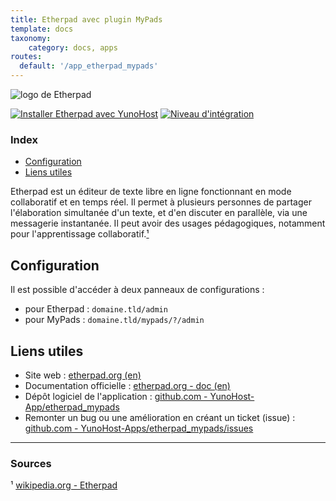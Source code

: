 ```yaml
---
title: Etherpad avec plugin MyPads
template: docs
taxonomy:
    category: docs, apps
routes:
  default: '/app_etherpad_mypads'
---
```


![logo de Etherpad](image://etherpad_mypads_logo.svg?resize=,80)

[![Installer Etherpad avec YunoHost](https://install-app.yunohost.org/install-with-yunohost.png)](https://install-app.yunohost.org/?app=etherpad_mypads) [![Niveau d'intégration](https://dash.yunohost.org/integration/etherpad_mypads.svg)](https://dash.yunohost.org/appci/app/etherpad_mypads)

### Index

- [Configuration](#configuration)
- [Liens utiles](#liens-utiles)

Etherpad est un éditeur de texte libre en ligne fonctionnant en mode collaboratif et en temps réel. Il permet à plusieurs personnes de partager l'élaboration simultanée d'un texte, et d'en discuter en parallèle, via une messagerie instantanée. Il peut avoir des usages pédagogiques, notamment pour l'apprentissage collaboratif.[¹](#sources)

## Configuration

Il est possible d'accéder à deux panneaux de configurations :
  + pour Etherpad : `domaine.tld/admin`
  + pour MyPads : `domaine.tld/mypads/?/admin`

## Liens utiles

+ Site web : [etherpad.org (en)](https://etherpad.org/)
+ Documentation officielle : [etherpad.org - doc (en)](https://etherpad.org/doc/v1.8.13/)
+ Dépôt logiciel de l'application : [github.com - YunoHost-App/etherpad_mypads](https://github.com/YunoHost-Apps/etherpad_mypads_ynh)
+ Remonter un bug ou une amélioration en créant un ticket (issue) : [github.com - YunoHost-Apps/etherpad_mypads/issues](https://github.com/YunoHost-Apps/etherpad_mypads_ynh/issues)

------

### Sources

¹ [wikipedia.org - Etherpad](https://fr.wikipedia.org/wiki/Etherpad)
